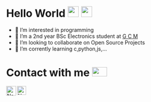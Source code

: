# Hello World <img src="https://github.com/nandhukpvr/nandhukpvr/blob/main/Assets/Hi.gif" width="29px"> <img src="https://github.com/nandhukpvr/nandhukpvr/blob/main/Assets/Earth.gif" width="29px"> 


- 🔭 I’m interested in programming
- 🌱 I’m a 2nd year BSc Electronics student at [G C M](http://gcmananthavady.ac.in/)
- 👯 I’m looking to collaborate on Open Source Projects
- 🤔 I’m corrently learning c,python,js,...

# Contact with me <img src="https://github.com/nandhukpvr/nandhukpvr/blob/main/Assets/Handshake.gif" height="25px" width="40px">

<a href="mailto:nandhukrishnaperavoor@gmail.com">
    <img align="left" alt="Nandhu Krishna | Gmail" width="26px" src="https://github.com/nandhukpvr/nandhukpvr/blob/main/Assets/Gmail.svg" />
  </a>
  <a href="https://www.instagram.com/nandhuu.krishna/">
    <img align="left" alt="Nandhu Krishna | Instagram" width="24px" src="https://github.com/nandhukpvr/nandhukpvr/blob/main/Assets/Instagram.svg" />
  </a>
